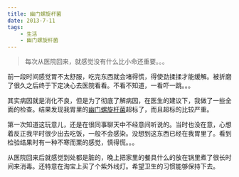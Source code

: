 ```yaml
---
title: 幽门螺旋杆菌
date: 2013-7-11
tags:
    - 生活
    - 幽门螺旋杆菌
---
```


> 每次从医院回来，就感觉没有什么比小命还重要。。。

前一段时间感觉胃不太舒服，吃完东西就会堵得慌，得使劲揉揉才能缓解。被折磨了很久之后终于下定决心去医院看看。不看不知道，一看吓一跳。。。

其实病因就是消化不良，但是为了彻底了解病因，在医生的建议下，我做了一些全面的检查。结果发现我胃里的[幽门螺旋杆菌](http://baike.baidu.com/view/67756.htm)超标了，而且超标的比较严重。

第一次知道这玩意儿，还是在很同事聊天中不经意间听说的。当时也没在意，心想着反正我平时很少出去吃饭，一般不会感染。没想到这东西已经在我胃里了。看到检验结果时有一种不寒而栗的感觉，慎得慌。。。

从医院回来后就感觉到处都是脏的，晚上把家里的餐具什么的放在锅里煮了很长时间来消毒。还特意在淘宝上买了个紫外线灯。希望卫生的习惯能够保持下去。
